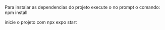 Para instalar as dependencias do projeto execute o no prompt o comando: npm install

inicie o projeto com npx expo start
